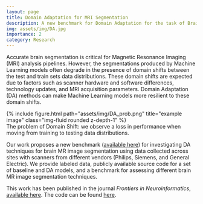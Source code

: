 ```yaml
---
layout: page
title: Domain Adaptation for MRI Segmentation
description: A new benchmark for Domain Adaptation for the task of Brain MRI segmentation.
img: assets/img/DA.jpg
importance: 2
category: Research
---
```


Accurate brain segmentation is critical for Magnetic Resonance Imaging (MRI) analysis pipelines. However, the segmentations produced by Machine Learning models often degrade in the presence of domain shifts between the test and train sets data distributions. These domain shifts are expected due to factors such as scanner hardware and software differences, technology updates, and MRI acquisition parameters. Domain Adaptation (DA) methods can make Machine Learning models more resilient to these domain shifts. 

<div class="row">
    <div class="col-sm mt-3 mt-md-0">
        {% include figure.html path="assets/img/DA_prob.png" title="example image" class="img-fluid rounded z-depth-1" %}
    </div>
</div>
<div class="caption">
    The problem of Domain Shift: we observe a loss in performance when moving from training to testing data distributions.
</div>

Our work proposes a new benchmark (<a href="https://www.ccdataset.com/brain-mri-segmentation-playground">available here</a>) for investigating DA techniques for brain MR image segmentation using data collected across sites with scanners from different vendors (Philips, Siemens, and General Electric). We provide labeled data, publicly available source code for a set of baseline and DA models, and a benchmark for assessing different brain MR image segmentation techniques. 

This work has been published in the journal <i>Frontiers in Neuroinformatics</i>, <a href="https://www.frontiersin.org/articles/10.3389/fninf.2022.919779/full">available here</a>. The code can be found <a href="https://github.com/ParisaSaat/Brain-MR-Segmentation-Playground">here</a>.